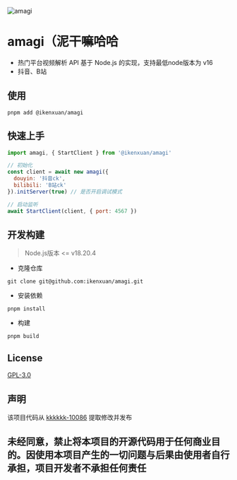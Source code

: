 ![amagi](https://socialify.git.ci/ikenxuan/amagi/image?font=Source%20Code%20Pro&forks=1&issues=1&language=1&name=1&owner=1&pattern=Floating%20Cogs&pulls=1&stargazers=1&theme=Auto)

# amagi（泥干嘛哈哈
* 热门平台视频解析 API 基于 Node.js 的实现，支持最低node版本为 v16
* 抖音、B站

## 使用
```
pnpm add @ikenxuan/amagi
```
## 快速上手
```js
import amagi, { StartClient } from '@ikenxuan/amagi'

// 初始化
const client = await new amagi({
  douyin: '抖音ck',
  bilibili: 'B站ck'
}).initServer(true) // 是否开启调试模式

// 启动监听
await StartClient(client, { port: 4567 })
```
## 开发构建
> Node.js版本 <= v18.20.4

* 克隆仓库
```
git clone git@github.com:ikenxuan/amagi.git
```
* 安装依赖
```
pnpm install
```
* 构建
```
pnpm build
```

## License
[GPL-3.0](https://github.com/ikenxuan/amagi/blob/main/LICENSE)

## 声明
该项目代码从 [kkkkkk-10086](https://github.com/ikenxuan/kkkkkk-10086) 提取修改并发布

<h2>未经同意，禁止将本项目的开源代码用于任何商业目的。因使用本项目产生的一切问题与后果由使用者自行承担，项目开发者不承担任何责任</h2>
